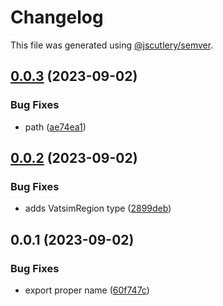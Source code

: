 # Changelog

This file was generated using [@jscutlery/semver](https://github.com/jscutlery/semver).

## [0.0.3](https://github.com/rovacc/rovacc-nodejs-packages/compare/vatsim-types-0.0.2...vatsim-types-0.0.3) (2023-09-02)


### Bug Fixes

* path ([ae74ea1](https://github.com/rovacc/rovacc-nodejs-packages/commit/ae74ea17888540443c935d7c675dc847ace6eed1))

## [0.0.2](https://github.com/rovacc/rovacc-nodejs-packages/compare/vatsim-types-0.0.1...vatsim-types-0.0.2) (2023-09-02)


### Bug Fixes

* adds VatsimRegion type ([2899deb](https://github.com/rovacc/rovacc-nodejs-packages/commit/2899deb0389186c2c218af822cb40683d82ef8cb))

## 0.0.1 (2023-09-02)


### Bug Fixes

* export proper name ([60f747c](https://github.com/rovacc/rovacc-nodejs-packages/commit/60f747c88b6bebf8f78a2c35eff920ebd550c746))
